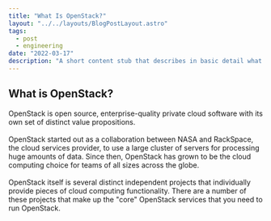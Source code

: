```yaml
---
title: "What Is OpenStack?"
layout: "../../layouts/BlogPostLayout.astro"
tags:
  - post
  - engineering
date: "2022-03-17"
description: "A short content stub that describes in basic detail what OpenStack is and a brief background of OpenStack's start and core mission. This content was prepared as part of a series for training new team members to support OpenMetal.io's OpenStack cloud platform."
---
```

## What is OpenStack?

OpenStack is open source, enterprise-quality private cloud software with its own set of distinct value propositions.\
\
OpenStack started out as a collaboration between NASA and RackSpace, the cloud services provider, to use a large cluster of servers for processing huge amounts of data. Since then, OpenStack has grown to be the cloud computing choice for teams of all sizes across the globe.\
\
OpenStack itself is several distinct independent projects that individually provide pieces of cloud computing functionality. There are a number of these projects that make up the "core" OpenStack services that you need to run OpenStack.